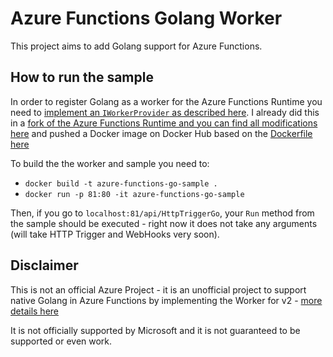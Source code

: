 Azure Functions Golang Worker
=============================

This project aims to add Golang support for Azure Functions.


How to run the sample
---------------------

In order to register Golang as a worker for the Azure Functions Runtime you need to [implement an `IWorkerProvider` as described here](https://github.com/Azure/azure-webjobs-sdk-script/wiki/Language-Extensibility).
I already did this in a [fork of the Azure Functions Runtime and you can find all modifications here](https://github.com/Azure/azure-webjobs-sdk-script/compare/dev...radu-matei:golang-worker) and pushed a Docker image on Docker Hub based on the [Dockerfile here](https://github.com/radu-matei/azure-webjobs-sdk-script/blob/golang-worker/Dockerfile)

To build the the worker and sample you need to: 
 
- `docker build -t azure-functions-go-sample .` 
- `docker run -p 81:80 -it azure-functions-go-sample`

Then, if you go to `localhost:81/api/HttpTriggerGo`, your `Run` method from the sample should be executed - right now it does not take any arguments (will take HTTP Trigger and WebHooks very soon). 

Disclaimer
----------
This is not an official Azure Project - it is an unofficial project to support native Golang in Azure Functions by implementing the Worker for v2 - [more details here](https://github.com/Azure/azure-webjobs-sdk-script/wiki/Language-Extensibility)

It is not officially supported by Microsoft and it is not guaranteed to be supported or even work.